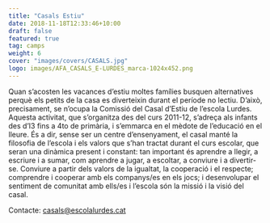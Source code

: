 ```yaml
---
title: "Casals Estiu"
date: 2018-11-18T12:33:46+10:00
draft: false
featured: true
tag: camps
weight: 6
cover: "images/covers/CASALS.jpg"
logo: images/AFA_CASALS_E-LURDES_marca-1024x452.png
---
```


Quan s’acosten les vacances d’estiu moltes famílies busquen alternatives perquè els petits de la casa es diverteixin durant el període no lectiu. D’això, precisament, se n’ocupa la Comissió del Casal d’Estiu de l’escola Lurdes.
Aquesta activitat, que s’organitza des del curs 2011-12, s’adreça als infants des d’I3 fins a 4to de primària, i s’emmarca en el mèdote de l’educació en el lleure. És a dir, sense ser un centre d’ensenyament, el casal manté la filosofia de l’escola i els valors que s’han tractat durant el curs escolar, que seran una dinàmica present i constant: tan important és aprendre a llegir, a escriure i a sumar, com aprendre a jugar, a escoltar, a conviure i a divertir-se.
Conviure a partir dels valors de la igualtat, la cooperació i el respecte; comprendre i cooperar amb els companys/es en els jocs; i desenvolupar el sentiment de comunitat amb ells/es i l’escola són la missió i la visió del casal.

Contacte: [casals@escolalurdes.cat](mailto:casals@escolalurdes.cat)